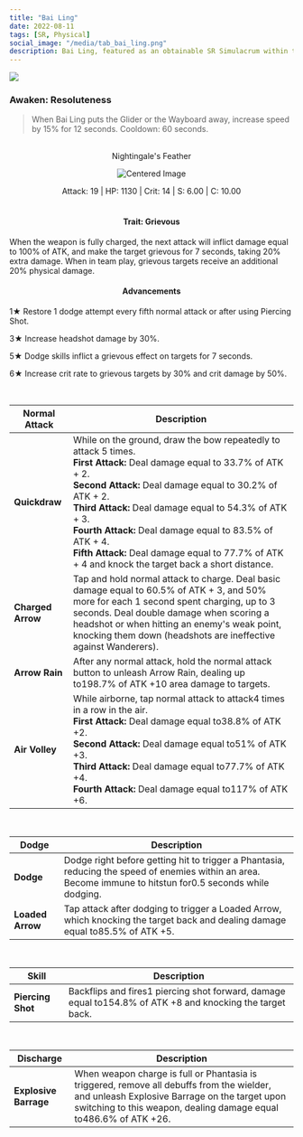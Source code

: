 ```yaml
---
title: "Bai Ling"
date: 2022-08-11
tags: [SR, Physical]
social_image: "/media/tab_bai_ling.png"
description: Bai Ling, featured as an obtainable SR Simulacrum within the simulacrum system, associated with the weapon Nightingale's Feather.
---
```


![](https://i.postimg.cc/xTGVNRtR/Simulacrum-Bai-Ling-Prototype.webp)

### Awaken: Resoluteness

> When Bai Ling puts the Glider or the Wayboard away, increase speed by 15% for 12 seconds. Cooldown: 60 seconds.

<br />

<center>
Nightingale's Feather
</center>
<p align="center">
<img src="https://i.postimg.cc/T3cgpZzc/Icon-Weapon-Nightingale-s-Feather.webp" alt="Centered Image">
</p>
<center>
Attack: 19 | HP: 1130 | Crit: 14 | S: 6.00 | C: 10.00
</center>

<br />

<h4 style="text-align: center;"> Trait: Grievous </h4>

When the weapon is fully charged, the next attack will inflict damage equal to 100% of ATK, and make the target grievous for 7 seconds, taking 20% extra damage. When in team play, grievous targets receive an additional 20% physical damage.

<h4 style="text-align: center;"> Advancements </h4>

1★ Restore 1 dodge attempt every fifth normal attack or after using Piercing Shot.

3★ Increase headshot damage by 30%.

5★ Dodge skills inflict a grievous effect on targets for 7 seconds.

6★ Increase crit rate to grievous targets by 30% and crit damage by 50%.

<br />

| Normal Attack     | Description                                                                                                                                                                                                                                                                                                                                                                                                                             |
| ----------------- | --------------------------------------------------------------------------------------------------------------------------------------------------------------------------------------------------------------------------------------------------------------------------------------------------------------------------------------------------------------------------------------------------------------------------------------- |
| **Quickdraw**     | While on the ground, draw the bow repeatedly to attack 5 times. <br /> **First Attack:** Deal damage equal to 33.7% of ATK + 2. <br /> **Second Attack:** Deal damage equal to 30.2% of ATK + 2. <br /> **Third Attack:** Deal damage equal to 54.3% of ATK + 3. <br /> **Fourth Attack:** Deal damage equal to 83.5% of ATK + 4. <br /> **Fifth Attack:** Deal damage equal to 77.7% of ATK + 4 and knock the target back a short distance. |
| **Charged Arrow** | Tap and hold normal attack to charge. Deal basic damage equal to 60.5% of ATK + 3, and 50% more for each 1 second spent charging, up to 3 seconds. Deal double damage when scoring a headshot or when hitting an enemy's weak point, knocking them down (headshots are ineffective against Wanderers).                                                                                                                                  |
| **Arrow Rain**    | After any normal attack, hold the normal attack button to unleash Arrow Rain, dealing up to198.7% of ATK +10 area damage to targets.                                                                                                                                                                                                                                                                                                    |
| **Air Volley**    | While airborne, tap normal attack to attack4 times in a row in the air.<br /> **First Attack:** Deal damage equal to38.8% of ATK +2.<br /> **Second Attack:** Deal damage equal to51% of ATK +3.<br /> **Third Attack:** Deal damage equal to77.7% of ATK +4.<br /> **Fourth Attack:** Deal damage equal to117% of ATK +6.                                                                                                                  |

<br />

| Dodge            | Description                                                                                                                                                 |
| ---------------- | ----------------------------------------------------------------------------------------------------------------------------------------------------------- |
| **Dodge**        | Dodge right before getting hit to trigger a Phantasia, reducing the speed of enemies within an area. Become immune to hitstun for0.5 seconds while dodging. |
| **Loaded Arrow** | Tap attack after dodging to trigger a Loaded Arrow, which knocking the target back and dealing damage equal to85.5% of ATK +5.                              |

<br />

| Skill             | Description                                                                                               |
| ----------------- | --------------------------------------------------------------------------------------------------------- |
| **Piercing Shot** | Backflips and fires1 piercing shot forward, damage equal to154.8% of ATK +8 and knocking the target back. |

<br />

| Discharge             | Description                                                                                                                                                                                                     |
| --------------------- | --------------------------------------------------------------------------------------------------------------------------------------------------------------------------------------------------------------- |
| **Explosive Barrage** | When weapon charge is full or Phantasia is triggered, remove all debuffs from the wielder, and unleash Explosive Barrage on the target upon switching to this weapon, dealing damage equal to486.6% of ATK +26. |
